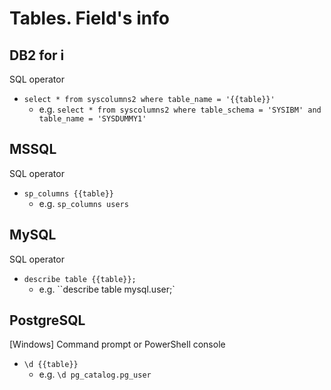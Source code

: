 # Tables. Field's info

## DB2 for i

SQL operator

* `select * from syscolumns2 where table_name = '{{table}}'`
    * e.g. `select * from syscolumns2 where table_schema = 'SYSIBM' and table_name = 'SYSDUMMY1'`



## MSSQL

SQL operator

* `sp_columns {{table}}`
    * e.g. `sp_columns users`



## MySQL

SQL operator

* `describe table {{table}};`
    * e.g. ``describe table mysql.user;`



## PostgreSQL

\[Windows\] Command prompt or PowerShell console

* `\d {{table}}`
    * e.g. `\d pg_catalog.pg_user`